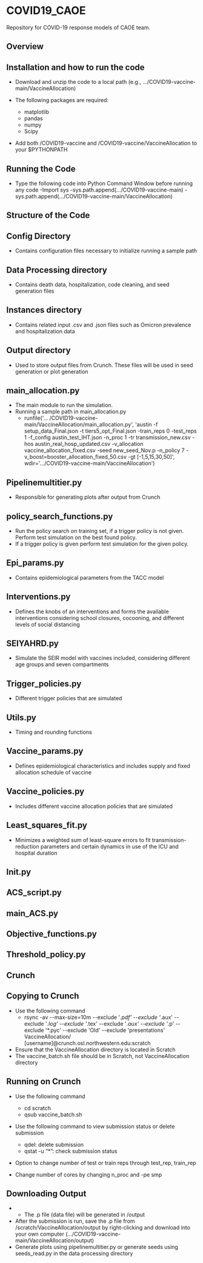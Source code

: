 # COVID19_CAOE

Repository for COVID-19 response models of CAOE team. 

## Overview

## Installation and how to run the code

- Download and unzip the code to a local path (e.g., .../COVID19-vaccine-main/VaccineAllocation)

- The following packages are required:
  - matplotlib
  - pandas
  - numpy
  - Scipy

- Add both /COVID19-vaccine and /COVID19-vaccine/VaccineAllocation to your $PYTHONPATH

## Running the Code
- Type the following code into Python Command Window before running any code 
  -Import sys 
  -sys.path.append(.../COVID19-vaccine-main)
  -sys.path.append(.../COVID19-vaccine-main/VaccineAllocation)

## Structure of the Code

## Config Directory 
- Contains configuration files necessary to initialize running a sample path

## Data Processing directory 
- Contains death data, hospitalization, code cleaning, and seed generation files 

## Instances directory
- Contains related input .csv and .json files such as Omicron prevalence and hospitalization data 

## Output directory
- Used to store output files from Crunch. These files will be used in seed generation or plot generation

## main_allocation.py
- The main module to run the simulation.
- Running a sample path in main_allocation.py
  -  runfile('... /COVID19-vaccine-main/VaccineAllocation/main_allocation.py', 'austin -f setup_data_Final.json -t tiers5_opt_Final.json -train_reps 0 -test_reps 1 -f_config austin_test_IHT.json -n_proc 1 -tr transmission_new.csv -hos austin_real_hosp_updated.csv  -v_allocation vaccine_allocation_fixed.csv  -seed new_seed_Nov.p -n_policy 7  -v_boost=booster_allocation_fixed_50.csv -gt [-1,5,15,30,50]', wdir='.../COVID19-vaccine-main/VaccineAllocation')


## Pipelinemultitier.py
- Responsible for generating plots after output from Crunch

## policy_search_functions.py

- Run the policy search on training set, if a trigger policy is not given. 
Perform test simulation on the best found policy.
- If a trigger policy is given perform test simulation for the given policy.

## Epi_params.py
- Contains epidemiological parameters from the TACC model

## Interventions.py
- Defines the knobs of an interventions and forms the available interventions considering school closures, cocooning, and different levels of social distancing

## SEIYAHRD.py
- Simulate the SEIR model with vaccines included, considering different age groups and seven compartments

## Trigger_policies.py
- Different trigger policies that are simulated

## Utils.py
- Timing and rounding functions

## Vaccine_params.py
- Defines epidemiological characteristics and includes supply and fixed allocation schedule of vaccine 

## Vaccine_policies.py
- Includes different vaccine allocation policies that are simulated 

## Least_squares_fit.py
-  Minimizes a weighted sum of least-square errors to fit transmission-reduction parameters and certain dynamics in use of the ICU and hospital duration

## Init.py

## ACS_script.py

## main_ACS.py

## Objective_functions.py

## Threshold_policy.py


## Crunch 

## Copying to Crunch 

- Use the following command 
  - rsync -av --max-size=10m --exclude '*.pdf' --exclude '*.aux' --exclude '*.log' --exclude '*.tex' --exclude '*.aux' --exclude '*.p' --exclude '*.pyc' --exclude 'Old' --exclude 'presentations' VaccineAllocation/ [username]@crunch.osl.northwestern.edu:scratch
- Ensure that the VaccineAllocation directory is located in Scratch
- The vaccine_batch.sh file should be in Scratch, not VaccineAllocation directory 

## Running on Crunch
- Use the following command
  - cd scratch
  - qsub vaccine_batch.sh



- Use the following command to view submission status or delete submission
  - qdel: delete submission
  - qstat -u “*”: check submission status 

- Option to change number of test or train reps through test_rep, train_rep

- Change number of cores by changing n_proc and -pe smp 

## Downloading Output
- - The .p file (data file) will be generated in /output 
- After the submission is run, save the .p file from /scratch/VaccineAllocation/output by right-clicking and download into your own computer (.../COVID19-vaccine-main/VaccineAllocation/output)
- Generate plots using pipelinemultitier.py or generate seeds using seeds_read.py in the data processing directory
